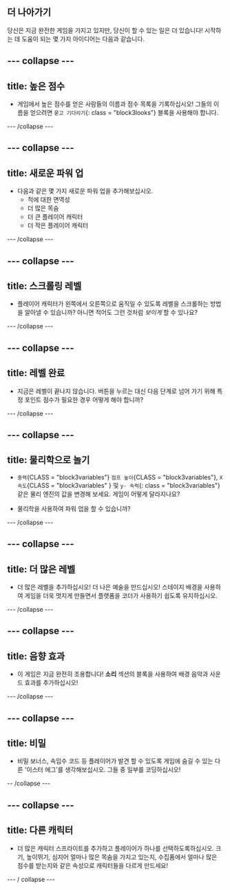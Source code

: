 ## 더 나아가기

당신은 지금 완전한 게임을 가지고 있지만, 당신이 할 수 있는 일은 더 있습니다! 시작하는 데 도움이 되는 몇 가지 아이디어는 다음과 같습니다.

## \--- collapse \---

## title: 높은 점수

+ 게임에서 높은 점수를 얻은 사람들의 이름과 점수 목록을 기록하십시오! 그들의 이름을 얻으려면 `묻고 기다리기`{: class = "block3looks"} 블록을 사용해야 합니다.

\--- /collapse \---

## \--- collapse \---

## title: 새로운 파워 업

+ 다음과 같은 몇 가지 새로운 파워 업을 추가해보십시오. 
  + 적에 대한 면역성
  + 더 많은 목숨
  + 더 큰 플레이어 캐릭터
  + 더 작은 플레이어 캐릭터

\--- /collapse \---

## \--- collapse \---

## title: 스크롤링 레벨

+ 플레이어 캐릭터가 왼쪽에서 오른쪽으로 움직일 수 있도록 레벨을 스크롤하는 방법을 알아낼 수 있습니까? 아니면 적어도 그런 것처럼 *보이게* 할 수 있나요?

\--- /collapse \---

## \--- collapse \---

## title: 레벨 완료

+ 지금은 레벨이 끝나지 않습니다. 버튼을 누르는 대신 다음 단계로 넘어 가기 위해 특정 포인트 점수가 필요한 경우 어떻게 해야 합니까?

\--- /collapse \---

## \--- collapse \---

## title: 물리학으로 놀기

+ `중력`{CLASS = "block3variables"} `점프 높이`{CLASS = "block3variables"}, `X 속도`{CLASS = "block3variables" } 및 `y- 속력`{: class = "block3variables"} 같은 물리 엔진의 값을 변경해 보세요. 게임이 어떻게 달라지나요?

+ 물리학을 사용하여 파워 업을 할 수 있습니까?

\--- /collapse \---

## \--- collapse \---

## title: 더 많은 레벨

+ 더 많은 레벨을 추가하십시오! 더 나은 예술을 만드십시오! 스테이지 배경을 사용하여 게임을 더욱 멋지게 만들면서 플랫폼을 코더가 사용하기 쉽도록 유지하십시오.

\--- /collapse \---

## \--- collapse \---

## title: 음향 효과

+ 이 게임은 지금 완전히 조용합니다! **소리** 섹션의 블록을 사용하여 배경 음악과 사운드 효과를 추가하십시오!

\--- /collapse \---

## \--- collapse \---

## title: 비밀

+ 비밀 보너스, 속임수 코드 등 플레이어가 발견 할 수 있도록 게임에 숨길 수 있는 다른 '이스터 에그'를 생각해보십시오. 그들 중 일부를 코딩하십시오!

-- /collapse \---

## \--- collapse \---

## title: 다른 캐릭터

+ 더 많은 캐릭터 스프라이트를 추가하고 플레이어가 하나를 선택하도록하십시오. 크기, 높이뛰기, 심지어 얼마나 많은 목숨을 가지고 있는지, 수집품에서 얼마나 많은 점수를 받는지와 같은 속성으로 캐릭터들을 다르게 만드세요! 

\--- / collapse \---